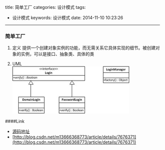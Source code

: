 title: 简单工厂
categories: 设计模式
tags:
  - 设计模式
keywords: 设计模式
date: 2014-11-10 10:23:26
---
### 简单工厂
1. 定义
提供一个创建对象实例的功能，而无需关系它具体实现的细节。被创建对象的实例，可以是接口、抽象类、具体的类

2. UML  
![simplefactory](/resource/images/simplefactory.jpg)

####Link
- [源码地址](https://github.com/dzhai/Demo/tree/master/Designpattern/src/com/d/factory/simplefactory)
- [http://blog.csdn.net/m13666368773/article/details/7676371](http://blog.csdn.net/m13666368773/article/details/7676371)
<!--more-->



